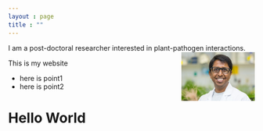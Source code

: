 ```yaml
---
layout : page
title : ""
---
```


I am a post-doctoral researcher interested in plant-pathogen interactions.
<img style="float: right;" src="gsMPI.jpg" width="150" height="100">

This is my website
* here is point1
* here is point2 
# Hello World
